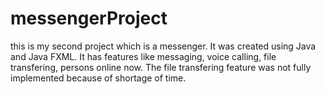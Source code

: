 # messengerProject
this is my second project which is a messenger. It was created using Java and Java FXML. It has features like messaging, voice calling, file
transfering, persons online now. The file transfering feature was not fully implemented because of shortage of time.
